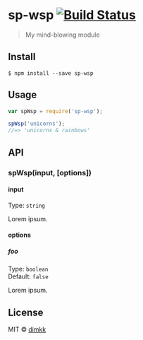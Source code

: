 # sp-wsp [![Build Status](https://travis-ci.org/dimkk/sp-wsp.svg?branch=master)](https://travis-ci.org/dimkk/sp-wsp)

> My mind-blowing module


## Install

```
$ npm install --save sp-wsp
```


## Usage

```js
var spWsp = require('sp-wsp');

spWsp('unicorns');
//=> 'unicorns & rainbows'
```


## API

### spWsp(input, [options])

#### input

Type: `string`

Lorem ipsum.

#### options

##### foo

Type: `boolean`  
Default: `false`

Lorem ipsum.


## License

MIT © [dimkk](http://dimkk.ru)

